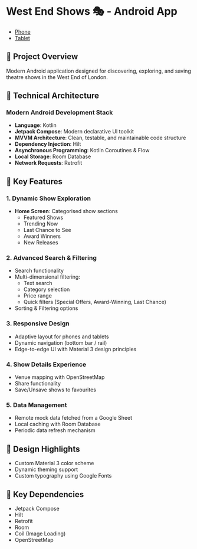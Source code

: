 # West End Shows 🎭 - Android App

* [Phone](https://www.youtube.com/your_video_1_url)
* [Tablet](https://www.youtube.com/your_video_2_url)

## 🌟 Project Overview

Modern Android application designed for discovering, exploring, and saving theatre shows in the West End of London.

## 🚀 Technical Architecture

### Modern Android Development Stack
- **Language**: Kotlin
- **Jetpack Compose**: Modern declarative UI toolkit
- **MVVM Architecture**: Clean, testable, and maintainable code structure
- **Dependency Injection**: Hilt
- **Asynchronous Programming**: Kotlin Coroutines & Flow
- **Local Storage**: Room Database
- **Network Requests**: Retrofit

## 🔑 Key Features

### 1. Dynamic Show Exploration
- **Home Screen**: Categorised show sections
  - Featured Shows
  - Trending Now
  - Last Chance to See
  - Award Winners
  - New Releases

### 2. Advanced Search & Filtering
- Search functionality
- Multi-dimensional filtering:
  - Text search
  - Category selection
  - Price range
  - Quick filters (Special Offers, Award-Winning, Last Chance)
- Sorting & Filtering options

### 3. Responsive Design
- Adaptive layout for phones and tablets
- Dynamic navigation (bottom bar / rail)
- Edge-to-edge UI with Material 3 design principles

### 4. Show Details Experience
- Venue mapping with OpenStreetMap
- Share functionality
- Save/Unsave shows to favourites

### 5. Data Management
- Remote mock data fetched from a Google Sheet
- Local caching with Room Database
- Periodic data refresh mechanism

## 🎨 Design Highlights

- Custom Material 3 color scheme
- Dynamic theming support
- Custom typography using Google Fonts

## 🔌 Key Dependencies
- Jetpack Compose
- Hilt
- Retrofit
- Room
- Coil (Image Loading)
- OpenStreetMap
